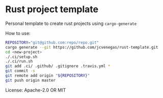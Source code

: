 # Rust project template

Personal template to create rust projects using `cargo-generate`

How to use:
```sh
REPOSITORY="git@github.com:repo/repo.git"
cargo generate --git https://github.com/jcvenegas/rust-template.git
cd <new-project>
./.ci/setup.sh
./.ci/run.sh
git add .ci/ .github/ .gitignore .travis.yml *
git commit -s
git remote add origin "${REPOSITORY}"
git push origin master
```

License: Apache-2.0 OR MIT
